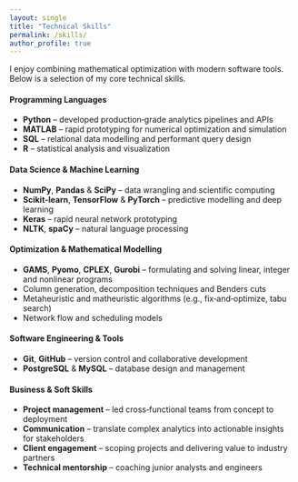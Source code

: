 ```yaml
---
layout: single
title: "Technical Skills"
permalink: /skills/
author_profile: true
---
```


I enjoy combining mathematical optimization with modern software tools. Below is a selection of my core technical skills.

#### Programming Languages

* **Python** – developed production‑grade analytics pipelines and APIs
* **MATLAB** – rapid prototyping for numerical optimization and simulation
* **SQL** – relational data modelling and performant query design
* **R** – statistical analysis and visualization

#### Data Science & Machine Learning

* **NumPy**, **Pandas** & **SciPy** – data wrangling and scientific computing
* **Scikit‑learn**, **TensorFlow** & **PyTorch** – predictive modelling and deep learning
* **Keras** – rapid neural network prototyping
* **NLTK**, **spaCy** – natural language processing

#### Optimization & Mathematical Modelling

* **GAMS**, **Pyomo**, **CPLEX**, **Gurobi** – formulating and solving linear, integer and nonlinear programs
* Column generation, decomposition techniques and Benders cuts
* Metaheuristic and matheuristic algorithms (e.g., fix‑and‑optimize, tabu search)
* Network flow and scheduling models

#### Software Engineering & Tools

* **Git**, **GitHub** – version control and collaborative development
* **PostgreSQL** & **MySQL** – database design and management

#### Business & Soft Skills

* **Project management** – led cross‑functional teams from concept to deployment
* **Communication** – translate complex analytics into actionable insights for stakeholders
* **Client engagement** – scoping projects and delivering value to industry partners
* **Technical mentorship** – coaching junior analysts and engineers
